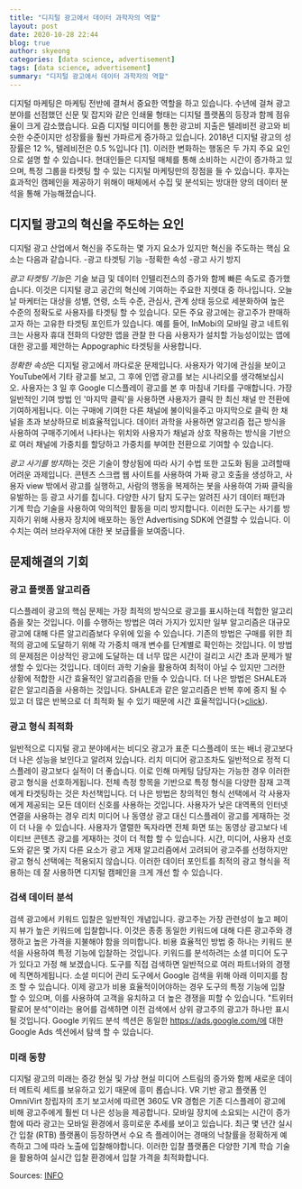 ```yaml
---
title: "디지털 광고에서 데이터 과학자의 역할"
layout: post
date: 2020-10-28 22:44
blog: true
author: skyeong
categories: [data science, advertisement]
tags: [data science, advertisement]
summary: "디지털 광고에서 데이터 과학자의 역할"
---
```


디지털 마케팅은 마케팅 전반에 결쳐서 중요한 역할을 하고 있습니다. 수년에 걸쳐 광고 분야를 선점했던 신문 및 잡지와 같은 인쇄물 형태는 디지털 플랫폼의 등장과 함께 점유율이 크게 감소했습니다. 
요즘 디지털 미디어를 통한 광고비 지출은 텔레비전 광고와 비슷한 수준이지만 성장률을 훨씬 가파르게 증가하고 있습니다. 2018년 디지털 광고의 성장률은 12 %, 텔레비전은 0.5 %입니다 [1]. 이러한 변화하는 행동은 두 가지 주요 요인으로 설명 할 수 있습니다. 현대인들은 디지털 매체를 통해 소비하는 시간이 증가하고 있으며, 특정 그룹을 타켓팅 할 수 있는 디지털 마케팅만의 장점을 들 수 있습니다. 후자는 효과적인 캠페인을 제공하기 위해이 매체에서 수집 및 분석되는 방대한 양의 데이터 분석을 통해 가능해졌습니다.


## 디지털 광고의 혁신을 주도하는 요인

디지털 광고 산업에서 혁신을 주도하는 몇 가지 요소가 있지만 혁신을 주도하는 핵심 요소는 다음과 같습니다.
-광고 타겟팅 기능
-정확한 속성
-광고 사기 방지

*광고 타켓팅 기능*은 기술 보급 및 데이터 인텔리전스의 증가와 함께 빠른 속도로 증가했습니다. 이것은 디지털 광고 공간의 혁신에 기여하는 주요한 지렛대 중 하나입니다. 오늘날 마케터는 대상을 성별, 연령, 소득 수준, 관심사, 관계 상태 등으로 세분화하여 높은 수준의 정확도로 사용자를 타겟팅 할 수 있습니다. 모든 주요 광고에는 광고주가 판매하고자 하는 고유한 타겟팅 포인트가 있습니다. 예를 들어, InMobi의 모바일 광고 네트워크는 사용자 휴대 전화의 다양한 앱을 관찰 한 다음 사용자가 설치할 가능성이있는 앱에 대한 광고를 제안하는 Appographic 타겟팅을 사용합니다.

*정확한 속성*은 디지털 광고에서 까다로운 문제입니다. 사용자가 악기에 관심을 보이고 YouTube에서 기타 광고를 보고, 그 후에 인앱 광고를 보는 시나리오를 생각해보십시오. 사용자는 3 일 후 Google 디스플레이 광고를 본 후 마침내 기타를 구매합니다. 가장 일반적인 기여 방법 인 '마지막 클릭'을 사용하면 사용자가 클릭 한 최신 채널 만 전환에 기여하게됩니다. 이는 구매에 기여한 다른 채널에 불이익을주고 마지막으로 클릭 한 채널을 초과 보상하므로 비효율적입니다. 데이터 과학을 사용하면 알고리즘 접근 방식을 사용하여 구매주기에서 나타나는 위치와 사용자가 채널과 상호 작용하는 방식을 기반으로 여러 채널에 가중치를 할당하고 가중치를 부여한 전환으로 기여할 수 있습니다.

*광고 사기를 방지*하는 것은 기술이 향상됨에 따라 사기 수법 또한 고도화 됨을 고려할때 어려운 과제입니다. 콘텐츠 스크랩 웹 사이트를 사용하여 가짜 광고 호출을 생성하고, 사용자 view 밖에서 광고를 실행하고, 사람의 행동을 복제하는 봇을 사용하여 가짜 클릭을 유발하는 등 광고 사기를 칩니다. 다양한 사기 탐지 도구는 알려진 사기 데이터 패턴과 기계 학습 기술을 사용하여 악의적인 활동을 미리 방지합니다. 이러한 도구는 사기를 방지하기 위해 사용자 장치에 배포하는 동안 Advertising SDK에 연결할 수 있습니다. 이 수치는 여러 브라우저에 대한 봇 보급률을 보여줍니다.


## 문제해결의 기회
### 광고 플랫폼 알고리즘

디스플레이 광고의 핵심 문제는 가장 최적의 방식으로 광고를 표시하는데 적합한 알고리즘을 찾는 것입니다. 이를 수행하는 방법은 여러 가지가 있지만 일부 알고리즘은 대규모 광고에 대해 다른 알고리즘보다 우위에 있을 수 있습니다. 기존의 방법은 구매를 위한 최적의 광고에 도달하기 위해 각 가중치 매개 변수를 단계별로 확인하는 것입니다. 이 방법의 문제점은 이상적인 광고에 도달하는 데 너무 많은 시간이 걸리고 시간 초과 문제가 발생할 수 있다는 것입니다. 데이터 과학 기술을 활용하여 최적이 아닐 수 있지만 그러한 상황에 적합한 시간 효율적인 알고리즘을 만들 수 있습니다. 더 나은 방법은 SHALE과 같은 알고리즘을 사용하는 것입니다. SHALE과 같은 알고리즘은 반복 후에 중지 될 수 있고 더 많은 반복으로 더 최적화 될 수 있기 때문에 시간 효율적입니다(><a href="https://arxiv.org/abs/1203.3619" target="_blank">click</a>).

### 광고 형식 최적화 
일반적으로 디지털 광고 분야에서는 비디오 광고가 표준 디스플레이 또는 배너 광고보다 더 나은 성능을 보인다고 알려져 있습니다. 리치 미디어 광고조차도 일반적으로 정적 디스플레이 광고보다 실적이 더 좋습니다. 이로 인해 마케팅 담당자는 가능한 경우 이러한 광고 형식을 선호하게됩니다. 전체 측정 항목을 기반으로 특정 형식을 다양한 잠재 고객에게 타겟팅하는 것은 차선책입니다. 더 나은 방법은 창의적인 형식 선택에서 각 사용자에게 제공되는 모든 데이터 신호를 사용하는 것입니다.
사용자가 낮은 대역폭의 인터넷 연결을 사용하는 경우 리치 미디어 나 동영상 광고 대신 디스플레이 광고를 게재하는 것이 더 나을 수 있습니다. 사용자가 열렬한 독자라면 전체 화면 또는 동영상 광고보다 네이티브 콘텐츠 광고를 게재하는 것이 더 적합 할 수 있습니다. 시간, 미디어, 사용자 선호도와 같은 몇 가지 다른 요소가 광고 게재 알고리즘에서 고려되어 광고주를 선정하지만 광고 형식 선택에는 적용되지 않습니다. 이러한 데이터 포인트를 최적의 광고 형식을 적용하는 데 잘 사용하면 디지털 캠페인을 크게 개선 할 수 있습니다.

### 검색 데이터 분석 

검색 광고에서 키워드 입찰은 일반적인 개념입니다. 광고주는 가장 관련성이 높고 페이지 뷰가 높은 키워드에 입찰합니다. 이것은 종종 동일한 키워드에 대해 다른 광고주와 경쟁하고 높은 가격을 지불해야 함을 의미합니다. 비용 효율적인 방법 중 하나는 키워드 분석을 사용하여 특정 기능에 입찰하는 것입니다.
키워드를 분석하려는 소셜 미디어 도구가 있다고 가정 해 보겠습니다. 도구를 직접 검색하면 일반적으로 여러 파트너와의 경쟁에 직면하게됩니다. 소셜 미디어 관리 도구에서 Google 검색을 위해 아래 이미지를 참조 할 수 있습니다.
이제 광고가 비용 효율적이어야하는 경우 도구의 특정 기능에 입찰 할 수 있으며, 이를 사용하여 고객을 유치하고 더 높은 경쟁을 피할 수 있습니다. "트위터 팔로어 분석"이라는 용어를 검색하면 이전 검색에서 상위 광고주의 광고가 하나만 표시 될 것입니다. Google 키워드 분석 섹션은 동일한 https://ads.google.com/에 대한 Google Ads 섹션에서 탐색 할 수 있습니다.


### 미래 동향
디지털 광고의 미래는 증강 현실 및 가상 현실 미디어 스트림의 증가와 함께 새로운 데이터 메트릭 세트를 보유하고 있기 때문에 흥미 롭습니다. VR 기반 광고 플랫폼 인 OmniVirt 창립자의 초기 보고서에 따르면 360도 VR 경험은 기존 디스플레이 광고에 비해 광고주에게 훨씬 더 나은 성능을 제공합니다.
모바일 장치에 소요되는 시간이 증가함에 따라 광고는 모바일 환경에서 흥미로운 추세를 보이고 있습니다. 최근 몇 년간 실시간 입찰 (RTB) 플랫폼이 등장하면서 수요 측 플레이어는 경매의 낙찰률을 정확하게 예측하고 그에 따라 노출에 입찰해야합니다. 이러한 입찰 플랫폼은 다양한 기계 학습 기술을 활용하여 실시간 입찰 환경에서 입찰 가격을 최적화합니다.


Sources:
[INFO](https://medium.com/trends-in-data-science/role-of-data-science-in-digital-advertising-34529a56280b) 

